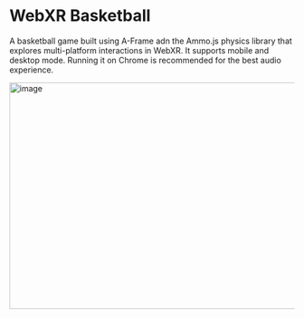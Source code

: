 # WebXR Basketball

 A basketball game built using A-Frame adn the Ammo.js physics library that explores multi-platform interactions in WebXR. It supports mobile and desktop mode. Running it on Chrome is recommended for the best audio experience.

 <img width="740" height="400" alt="image" src="https://github.com/user-attachments/assets/f68ea49e-f997-4939-894f-92692ec2713a" />
